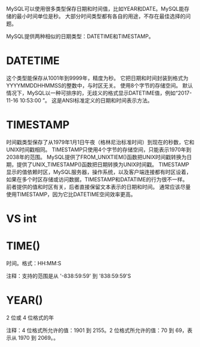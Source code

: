 

MySQL可以使用很多类型保存日期和时间值，比如YEAR和DATE。MySQL能存储的最小时间单位是秒。
大部分时间类型都有各自的用途，不存在最佳选择的问题。

MySQL提供两种相似的日期类型：DATETIME和TIMESTAMP。

# DATETIME
 
这个类型能保存从1001年到9999年，精度为秒。
它把日期和时间封装到格式为YYYYMMDDHHMMSS的整数中，与时区无关。
使用8个字节的存储空间。
默认情况下，MySQL以一种可排序的，无歧义的格式显示DATETIME值，例如“2017-11-16 10:53:00 ”。
这是ANSI标准定义的日期和时间表示方法。

# TIMESTAMP 
时间戳类型保存了从1979年1月1日午夜（格林尼治标准时间）到现在的秒数，它和UNIX时间戳相同。
TIMESTAMP只使用4个字节的存储空间，只能表示1970年到2038年的范围。
MySQL提供了FROM_UNIXTIEM()函数把UNIX时间戳转换为日期，提供了UNIX_TIMESTAMP()函数把日期转换为UNIX时间戳。 
TIMESTAMP显示的值依赖时区，MySQL服务器，操作系统，以及客户端连接都有时区设着，如果在多个时区存储或访问数据，TIMESTAMP和DATATIME的行为很不一样。
前者提供的值和时区有关，后者直接保留文本表示的日期和时间。
通常应该尽量使用TIMESTAMP，因为它比DATETIME空间效率更高。


# VS int


# TIME()

时间。格式：HH:MM:S

注释：支持的范围是从 '-838:59:59' 到 '838:59:59'S

# YEAR()

2 位或 4 位格式的年

注释：4 位格式所允许的值：1901 到 2155。2 位格式所允许的值：70 到 69，表示从 1970 到 2069。。